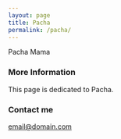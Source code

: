 ```yaml
---
layout: page
title: Pacha
permalink: /pacha/
---
```


Pacha Mama

### More Information

This page is dedicated to Pacha. 

### Contact me

[email@domain.com](mailto:email@domain.com)
